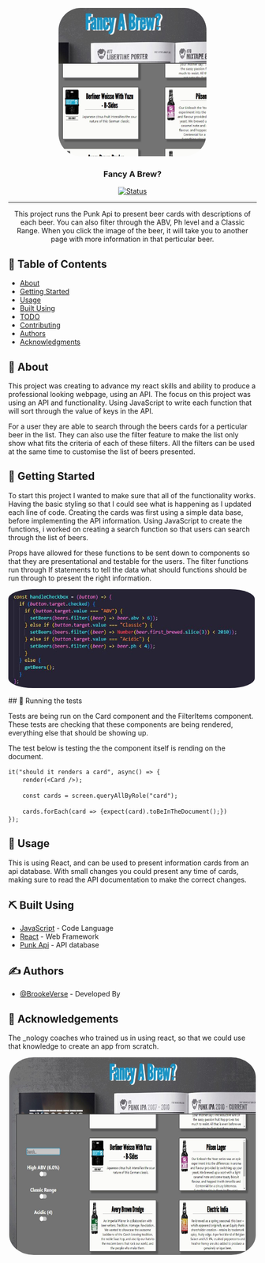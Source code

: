 <p align="center">
  <a href="" rel="noopener">
 <img width=300px height=300px style="border-radius:15%" src="./assets/ReadMeImg/punkApi.JPG" alt="Project logo"></a>
</p>

<h3 align="center">Fancy A Brew?</h3>

<div align="center">

[![Status](https://img.shields.io/badge/status-active-success.svg)]()

</div>

---

<p align="center"> This project runs the Punk Api to present beer cards with descriptions of each beer. You can also filter through the ABV, Ph level and a Classic Range. When you click the image of the beer, it will take you to another page with more information in that perticular beer. 
    <br> 
</p>

## 📝 Table of Contents

- [About](#about)
- [Getting Started](#getting_started)
- [Usage](#usage)
- [Built Using](#built_using)
- [TODO](../TODO.md)
- [Contributing](../CONTRIBUTING.md)
- [Authors](#authors)
- [Acknowledgments](#acknowledgement)

## 🧐 About <a name = "about"></a>

This project was creating to advance my react skills and ability to produce a professional looking webpage, using an API. The focus on this project was using an API and functionality. Using JavaScript to write each function that will sort through the value of keys in the API.

For a user they are able to search through the beers cards for a perticular beer in the list. They can also use the filter feature to make the list only show what fits the criteria of each of these filters. All the filters can be used at the same time to customise the list of beers presented.

## 🏁 Getting Started <a name = "getting_started"></a>

To start this project I wanted to make sure that all of the functionality works. Having the basic styling so that I could see what is happening as I updated each line of code.
Creating the cards was first using a simple data base, before implementing the API information. Using JavaScript to create the functions, i worked on creating a search function so that users can search through the list of beers.

Props have allowed for these functions to be sent down to components so that they are presentational and testable for the users. The filter functions run through If statements to tell the data what should functions should be run through to present the right information.

<p align="left">
  <a href="" rel="noopener">
 <img width=500px height=200px style="border-radius:10%" src="./assets/ReadMeImg/punkApi3.JPG" alt="Project logo"></a>
</p>
## 🔧 Running the tests <a name = "tests"></a>

Tests are being run on the Card component and the FilterItems component. These tests are checking that these components are being rendered, everything else that should be showing up.

The test below is testing the the component itself is rending on the document.

```
it("should it renders a card", async() => {
    render(<Card />);

    const cards = screen.queryAllByRole("card");

    cards.forEach(card => {expect(card).toBeInTheDocument();})
});
```

## 🎈 Usage <a name="usage"></a>

This is using React, and can be used to present information cards from an api database.
With small changes you could present any time of cards, making sure to read the API documentation to make the correct changes.

## ⛏️ Built Using <a name = "built_using"></a>

- [JavaScript](https://www.javascript.com/) - Code Language
- [React](https://reactjs.org/) - Web Framework
- [Punk Api](https://punkapi.com/documentation/v2) - API database

## ✍️ Authors <a name = "authors"></a>

- [@BrookeVerse](https://github.com/BrookeVerse) - Developed By

## 🎉 Acknowledgements <a name = "acknowledgement"></a>

The \_nology coaches who trained us in using react, so that we could use that knowledge to create an app from scratch.

<p align="center">
  <a href="" rel="noopener">
 <img width=500px height=400px style="border-radius:10%" src="./assets/ReadMeImg/punkApi2.JPG" alt="Project logo"></a>
</p>
